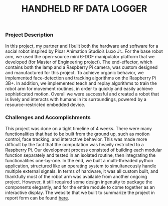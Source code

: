 ﻿---
layout: default
title: HANDHELD RF DATA LOGGER
category: portfolio
modal-id: 14
vid1: <div class="video-container"> <iframe class="video" src="https://www.youtube.com/embed/F3nrNjeLUbU" allowfullscreen></iframe> </div>
vid2: null
img: RF_Radio/IMG_2593.jpg
img2: RF_Radio/rf.jpg 
img3: RF_Radio/rf5.jpg 
img4: RF_Radio/rf4.jpg 
img5: RF_Radio/rf3.jpg 
project-date: 2015-2019
languages:
- C++
- Python
concepts:
- Human Robot Interaction
- Computer Vision
- Robot Manipulators
- Electrical Design
tools:
- Autodesk Inventor
- Linux
- Open CV
---

### Project Description

In this project, my partner and I built both the hardware and software for a social robot inspired by Pixar Animation Studio’s Luxo Jr.. For the base robot arm, we used the open-source mini 6-DOF manipulator platform that we developed (for Master of Engineering project). The end-effector, which contains both the lamp and a Raspberry Pi camera, was custom designed and manufactured for this project. To achieve organic behavior, we implemented face-detection and tracking algorithms on the Raspberry Pi 3B+. In addition, we implemented teach and replay algorithms to train the robot arm for movement routines, in order to quickly and easily achieve sophisticated motion. Overall we were successful and created a robot that is lively and interacts with humans in its surroundings, powered by a resource-restricted embedded device.

### Challenges and Accomplishments

This project was done on a tight timeline of 4 weeks. There were many functionalities that had to be built from the ground up, such as motion control, face tracking, and interactive behavior. This was made more difficult by the fact that the computation was heavily restricted to a Raspberry Pi. Our development process consisted of building each modular function separately and tested in an isolated routine, then integrating the functionalities one-by-one. In the end, we built a multi-threaded python application, structured like an operating system to simultaneously handle multiple external signals. In terms of hardware, it was all custom built, and thankfully most of the robot arm was available from another ongoing project. However, it still required some design ingenuity to package the components elegantly, and for the entire module to come together as an interactive display. The website that we built to summarize the project in report form can be found <a href="https://courses.ece.cornell.edu/ece5990/ECE5725_Fall2019_Projects/Dec_04_Demo/Pixar_Lamp/Website/index.html#" target="_blank">here</a>.
